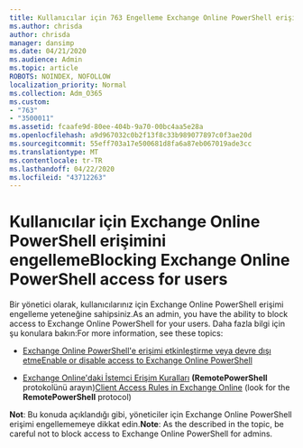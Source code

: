 ```yaml
---
title: Kullanıcılar için 763 Engelleme Exchange Online PowerShell erişimi
ms.author: chrisda
author: chrisda
manager: dansimp
ms.date: 04/21/2020
ms.audience: Admin
ms.topic: article
ROBOTS: NOINDEX, NOFOLLOW
localization_priority: Normal
ms.collection: Adm_O365
ms.custom:
- "763"
- "3500011"
ms.assetid: fcaafe9d-80ee-404b-9a70-00bc4aa5e28a
ms.openlocfilehash: a9d967032c0b2f13f8c33b989077897c0f3ae20d
ms.sourcegitcommit: 55eff703a17e500681d8fa6a87eb067019ade3cc
ms.translationtype: MT
ms.contentlocale: tr-TR
ms.lasthandoff: 04/22/2020
ms.locfileid: "43712263"
---
```

# <a name="blocking-exchange-online-powershell-access-for-users"></a><span data-ttu-id="7e6e1-102">Kullanıcılar için Exchange Online PowerShell erişimini engelleme</span><span class="sxs-lookup"><span data-stu-id="7e6e1-102">Blocking Exchange Online PowerShell access for users</span></span>
<span data-ttu-id="7e6e1-103">Bir yönetici olarak, kullanıcılarınız için Exchange Online PowerShell erişimi engelleme yeteneğine sahipsiniz.</span><span class="sxs-lookup"><span data-stu-id="7e6e1-103">As an admin, you have the ability to block access to Exchange Online PowerShell for your users.</span></span> <span data-ttu-id="7e6e1-104">Daha fazla bilgi için şu konulara bakın:</span><span class="sxs-lookup"><span data-stu-id="7e6e1-104">For more information, see these topics:</span></span>

- [<span data-ttu-id="7e6e1-105">Exchange Online PowerShell'e erişimi etkinleştirme veya devre dışı etme</span><span class="sxs-lookup"><span data-stu-id="7e6e1-105">Enable or disable access to Exchange Online PowerShell</span></span>](https://docs.microsoft.com/powershell/exchange/exchange-online/disable-access-to-exchange-online-powershell)

- <span data-ttu-id="7e6e1-106">[Exchange Online'daki İstemci Erişim Kuralları](https://technet.microsoft.com/library/mt842508.aspx) **(RemotePowerShell** protokolünü arayın)</span><span class="sxs-lookup"><span data-stu-id="7e6e1-106">[Client Access Rules in Exchange Online](https://technet.microsoft.com/library/mt842508.aspx) (look for the **RemotePowerShell** protocol)</span></span> 

<span data-ttu-id="7e6e1-107">**Not**: Bu konuda açıklandığı gibi, yöneticiler için Exchange Online PowerShell erişimi engellememeye dikkat edin.</span><span class="sxs-lookup"><span data-stu-id="7e6e1-107">**Note**: As the described in the topic, be careful not to block access to Exchange Online PowerShell for admins.</span></span>
